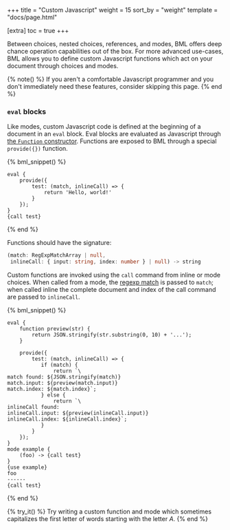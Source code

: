 +++
title = "Custom Javascript"
weight = 15
sort_by = "weight"
template = "docs/page.html"

[extra]
toc = true
+++

Between choices, nested choices, references, and modes, BML offers deep chance operation capabilities out of the box. For more advanced use-cases, BML allows you to define custom Javascript functions which act on your document through choices and modes.

{% note() %}
If you aren't a comfortable Javascript programmer and you don't immediately need these features, consider skipping this page.
{% end %}

### `eval` blocks

Like modes, custom Javascript code is defined at the beginning of a document in an `eval` block. Eval blocks are evaluated as Javascript through [the `Function` constructor](https://developer.mozilla.org/en-US/docs/Web/JavaScript/Reference/Global_Objects/Function/Function). Functions are exposed to BML through a special `provide({})` function.

{% bml_snippet() %}
```bml
eval {
    provide({
        test: (match, inlineCall) => {
            return 'Hello, world!'
        }
    });
}
{call test}
```
{% end %}

Functions should have the signature:

```ts
(match: RegExpMatchArray | null,
 inlineCall: { input: string, index: number } | null) -> string
```


Custom functions are invoked using the `call` command from inline or mode choices. When called from a mode, the [regexp match](https://developer.mozilla.org/en-US/docs/Web/JavaScript/Reference/Global_Objects/RegExp/exec#return_value) is passed to `match`; when called inline the complete document and index of the call command are passed to `inlineCall`.

{% bml_snippet() %}
```bml
eval {
    function preview(str) {
        return JSON.stringify(str.substring(0, 10) + '...');
    }

    provide({
        test: (match, inlineCall) => {
           if (match) {
               return `\
match found: ${JSON.stringify(match)}
match.input: ${preview(match.input)}
match.index: ${match.index}`;
           } else {
               return `\
inlineCall found:
inlineCall.input: ${preview(inlineCall.input)}
inlineCall.index: ${inlineCall.index}`;
           }
        }
    });
}
mode example {
    (foo) -> {call test}
}
{use example}
foo
------
{call test}
```
{% end %}

{% try_it() %}
Try writing a custom function and mode which sometimes capitalizes the first letter of words starting with the letter *A*.
{% end %}
